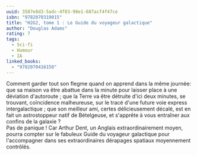 ```yaml
---
uuid: 3587e8d3-5adc-4f03-98e1-687acf4f47ce
isbn: "9782070319015"
title: "H2G2, tome 1 : Le Guide du voyageur galactique"
author: "Douglas Adams"
rating: 7
tags:
  - Sci-fi
  - Humour
  - IA
linked_books:
  - "9782070416158"
---
```


Comment garder tout son flegme quand on apprend dans la même journée: que sa maison va être abattue dans la minute pour laisser place à une déviation d'autoroute ; que la Terre va être détruite d'ici deux minutes, se trouvant, coïncidence malheureuse, sur le tracé d'une future voie express intergalactique ; que son meilleur ami, certes délicieusement décalé, est en fait un astrostoppeur natif de Bételgeuse, et s'apprête à vous entraîner aux confins de la galaxie ?  
Pas de panique ! Car Arthur Dent, un Anglais extraordinairement moyen, pourra compter sur le fabuleux Guide du voyageur galactique pour l'accompagner dans ses extraordinaires dérapages spatiaux moyennement contrôlés.
